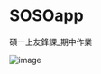 # SOSOapp
碩一上友鋒課_期中作業

![image](https://github.com/hank444tw/SOSOapp/blob/master/hank444tw.github.io_SOSOapp_(iPad%20Pro).png)
